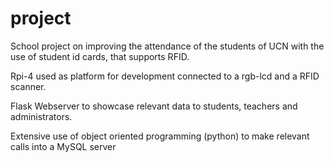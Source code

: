 # project
School project on improving the attendance of the students of UCN with the use of student id cards, that supports RFID.

Rpi-4 used as platform for development connected to a rgb-lcd and a RFID scanner.

Flask Webserver to showcase relevant data to students, teachers and administrators.

Extensive use of object oriented programming (python) to make relevant calls into a MySQL server

